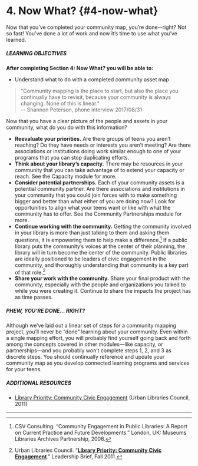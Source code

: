 # 4\. Now What? {#4-now-what}

Now that you’ve completed your community map, you’re done--right? Not so fast! You’ve done a lot of work and now it’s time to use what you’ve learned.

<div class="table-format objectives"><span class="title"><h5>LEARNING OBJECTIVES</h5></span>
<p><b>After completing Section 4: Now What? you will be able to:</b></p>
<ul><li>Understand what to do with a completed community asset map</li></ul></div>


>&quot;Community mapping is the place to start, but also the place you continually have to revisit, because your community is always changing. None of this is linear.&quot; <br/> -- Shannon Peterson, phone interview 2017/08/31

Now that you have a clear picture of the people and assets in your community, what do you do with this information?

*   **Reevaluate your priorities.** Are there groups of teens you aren’t reaching? Do they have needs or interests you aren’t meeting? Are there associations or institutions doing work similar enough to one of your programs that you can stop duplicating efforts.
*   **Think about your library’s capacity.** There may be resources in your community that you can take advantage of to extend your capacity or reach. See the Capacity module for more.
*   **Consider potential partnerships.** Each of your community assets is a potential community partner. Are there associations and institutions in your community that you could join forces with to make something bigger and better than what either of you are doing now? Look for opportunities to align what your teens want or like with what the community has to offer. See the Community Partnerships module for more.
*   **Continue working with the community.** Getting the community involved in your library is more than just talking to them and asking them questions, it is empowering them to help make a difference.[^9] If a public library puts the community’s voices at the center of their planning, the library will in turn become the center of the community. Public libraries are ideally positioned to be leaders of civic engagement in the community, and thoroughly understanding that community is a key part of that role.[^10]
*   **Share your work with the community.** Share your final product with the community, especially with the people and organizations you talked to while you were creating it. Continue to share the impacts the project has as time passes.

<div class="table-format sidebar"><span class="title"><h5>PHEW, YOU’RE DONE... RIGHT?</h5></span>
<p>Although we’ve laid out a linear set of steps for a community mapping project, you’ll never be “done” learning about your community. Even within a single mapping effort, you will probably find yourself going back and forth among the concepts covered in other modules—like capacity, or partnerships—and you probably won’t complete steps 1, 2, and 3 as discrete steps. You should continually reference and update your community map as you develop connected learning programs and services for your teens. </p></div>

<div class="table-format additional-resources"><span class="title"><h5>ADDITIONAL RESOURCES </h5></span>
<ul><li><a href="https://www.urbanlibraries.org/assets/ULC_Leadership_Brief_II_Full_4Pages.pdf">Library Priority: Community Civic Engagement</a> (Urban Libraries Council, 2011)</li></ul></div>

***

[^9]: CSV Consulting. “Community Engagement in Public Libraries: A Report on Current Practice and Future Developments.” London, UK: Museums Libraries Archives Partnership, 2006. 

[^10]: Urban Libraries Council. “**[Library Priority: Community Civic Engagement](https://www.urbanlibraries.org/assets/ULC_Leadership_Brief_II_Full_4Pages.pdf)**.” Leadership Brief, Fall 2011.
